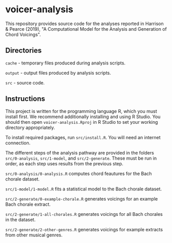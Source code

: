# voicer-analysis

This repository provides source code for the analyses reported 
in Harrison & Pearce (2019), 
"A Computational Model for the Analysis and Generation of Chord Voicings".

## Directories

`cache` - temporary files produced during analysis scripts.

`output` - output files produced by analysis scripts.

`src` - source code.

## Instructions

This project is written for the programming language R,
which you must install first. 
We recommend additionally installing and using R Studio.
You should then open `voicer-analysis.Rproj` in R Studio
to set your working directory appropriately.

To install required packages, run `src/install.R`.
You will need an internet connection.

The different steps of the analysis pathway are provided in
the folders `src/0-analysis`, `src/1-model`, and `src/2-generate`.
These must be run in order, as each step uses results from the previous step.

`src/0-analysis/0-analysis.R` 
computes chord feautures for the Bach chorale dataset.

`src/1-model/1-model.R` 
fits a statistical model to the Bach chorale dataset.

`src/2-generate/0-example-chorale.R` 
generates voicings for an example Bach chorale extract.

`src/2-generate/1-all-chorales.R` 
generates voicings for all Bach chorales in the dataset.

`src/2-generate/2-other-genres.R` 
generates voicings for example extracts from other musical genres.
